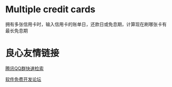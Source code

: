 # Multiple credit cards
拥有多张信用卡时，输入信用卡的账单日，还款日或免息期，计算现在刷哪张卡有最长免息期

 # 良心友情链接

[腾讯QQ群快速检索](http://u.720life.cn/s/8cf73f7c)

[软件免费开发论坛](http://u.720life.cn/s/bbb01dc0)